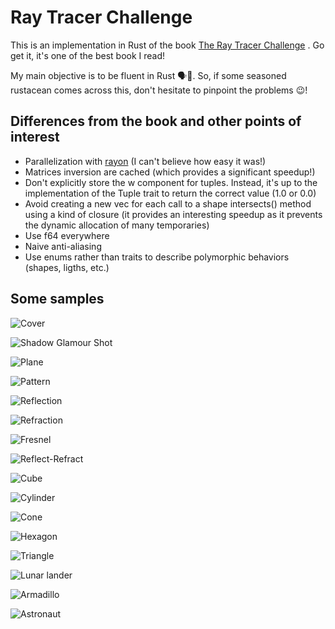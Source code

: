 # Ray Tracer Challenge

This is an implementation in Rust of the book [The Ray Tracer Challenge](http://www.raytracerchallenge.com) . Go get it, it's one of the best book I read!

My main objective is to be fluent in Rust 🗣🦀. So, if some seasoned rustacean comes across this, don't hesitate to pinpoint the problems 😉!

## Differences from the book and other points of interest
* Parallelization with [rayon](https://github.com/rayon-rs/rayon) (I can't believe how easy it was!)
* Matrices inversion are cached (which provides a significant speedup!)
* Don't explicitly store the w component for tuples. Instead, it's up to the implementation of the Tuple trait to return the correct value (1.0 or 0.0)
* Avoid creating a new vec for each call to a shape intersects() method using a kind of closure (it provides an interesting speedup as it prevents the dynamic allocation of many temporaries)
* Use f64 everywhere
* Naive anti-aliasing
* Use enums rather than traits to describe polymorphic behaviors (shapes, ligths, etc.)

## Some samples

![Cover](/samples/render/cover.png?raw=true "Cover")

![Shadow Glamour Shot](/samples/render/shadow-glamour-shot.png?raw=true "Shadow Glamour Shot")

![Plane](/samples/render/ch09_plane.png?raw=true "Plane")

![Pattern](/samples/render/ch10_pattern.png?raw=true "Pattern")

![Reflection](/samples/render/ch11_reflection.png?raw=true "Reflection")

![Refraction](/samples/render/ch11_refraction.png?raw=true "Refraction")

![Fresnel](/samples/render/ch11_fresnel.png?raw=true "Fresnel")

![Reflect-Refract](/samples/render/ch11_reflect-refract.png?raw=true "Reflect Refract")

![Cube](/samples/render/ch12_cube.png?raw=true "Cube")

![Cylinder](/samples/render/ch13_cylinder.png?raw=true "Cylinder")

![Cone](/samples/render/ch13_cone.png?raw=true "Cone")

![Hexagon](/samples/render/ch14_hexagon.png?raw=true "Hexagon")

![Triangle](/samples/render/ch15_triangle.png?raw=true "Triangle")

![Lunar lander](/samples/render/lunar_lander.png?raw=true "Lunar Lander")

![Armadillo](/samples/render/armadillo_small.png?raw=true "Armadillo")

![Astronaut](/samples/render/astronaut.png?raw=true "Astronaut")

